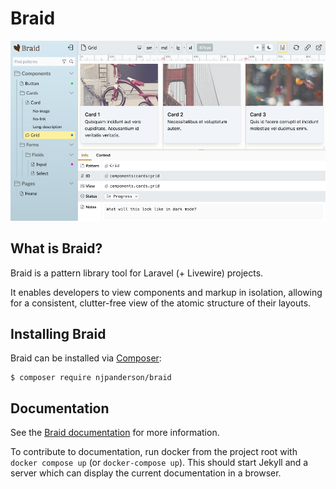 # Braid

<picture>
  <source media="(prefers-color-scheme: dark)" srcset="docs/assets/screens/overall-shot-dark.png">
  <source media="(prefers-color-scheme: light)" srcset="docs/assets/screens/overall-shot.png">
  <img alt="Screenshot of Braid pattern library with a component loaded" src="docs/assets/screens/overall-shot.png">
</picture>

## What is Braid?
Braid is a pattern library tool for Laravel (+ Livewire) projects.

It enables developers to view components and markup in isolation, allowing for a consistent, clutter-free view of the atomic structure of their layouts.

## Installing Braid
Braid can be installed via [Composer](https://getcomposer.org):

```
$ composer require njpanderson/braid
```

## Documentation
See the [Braid documentation](https://njpanderson.github.io/braid/) for more information.

To contribute to documentation, run docker from the project root with `docker compose up` (or `docker-compose up`). This should start Jekyll and a server which can display the current documentation in a browser.
